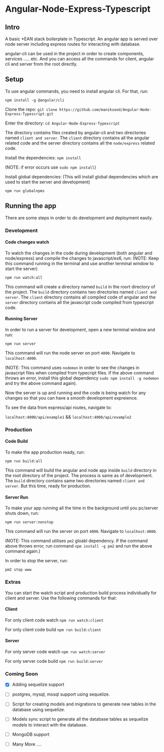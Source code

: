 # Angular-Node-Express-Typescript

## Intro

A basic \*EAN stack boilerplate in Typescript. An angular app is served over node server including express routes for interacting with database.

angular-cli can be used in the project in order to create components, services ..... etc. And you can access all the commands for client, angular cli and server from the root directly.

## Setup

To use angular commands, you need to install angular cli. For that, run:

`npm install -g @angular/cli`

Clone the repo: `git clone https://github.com/maniksood/Angular-Node-Express-Typescript.git`

Enter the directory: `cd Angular-Node-Express-Typescript`

The directory contains files created by angular-cli and two directories named `client and server`. The `client` directory contains all the angular related code and the server directory contains all the `node/express` related code.

Install the dependencies: `npm install`

\(NOTE: if error occurs use `sudo npm install`\)

Install global dependencies: \(This will install global dependencies which are used to start the server and development\)

`npm run globalnpms`

## Running the app

There are some steps in order to do development and deployment easily.

### Development

#### Code changes watch

To watch the changes in the code during development \(both angular and node/express\) and compile the changes to javascript/es6, run: \(NOTE: Keep this command running in the terminal and use another terminal window to start the server\)

`npm run watch:all`

This command will create a directory named `build` in the roort directory of the project. The `build` directory contains two directories named `client and server`. The `client` directory contains all compiled code of angular and the `server` directory contains all the javascript code compiled from typescript code.

#### Running Server

In order to run a server for development, open a new terminal window and run:

`npm run server`

This command will run the node server on port `4000`. Navigate to `localhost:4000`.

\(NOTE: This command uses `nodemon` in order to see the changes in javascript files when compiled from typecript files. If the above command throws an error, install this global dependency `sudo npm install -g nodemon` and try the above command again\).

Now the server is up and running and the code is being watch for any changes so that you can have a smooth development expreience.

To see the data from express/api routes, navigate to:

`localhost:4000/api/example1` && `localhost:4000/api/example2`

### Production

#### Code Build

To make the app production ready, run:

`npm run build:all`

This command will build the angular and node app inside `build` directory in the root directory of the project. The process is same as of development. The `build` directory contains same two directories named `client and server`. But this time, ready for production.

#### Server Run

To make your app running all the time in the background until you pc/server shuts down, run:

`npm run server:nonstop`

This command will run the server on port `4000`. Navigate to `localhost:4000`.

\(NOTE: This command utilises `pm2` gloabl dependency. If the command above throws error, run command `npm install -g pm2` and run the above command again.\)

In order to stop the server, run:

`pm2 stop www`

### Extras

You can start the watch script and production build process individually for client and server. Use the following commands for that:

#### Client

For only client code watch `npm run watch:client`

For only client code build `npm run build:client`

#### Server

For only server code watch `npm run watch:server`

For only server code build `npm run build:server`

### Coming Soon

* [x] Adding sequelize support
* [ ] postgres, mysql, mssql support using sequelize.
* [ ] Script for creating models and migrations to generate new tables in the database using sequelize.
* [ ] Models sync script to generate all the database tables as sequelize models to interact with the database.
* [ ] MongoDB support
* [ ] Many More ....

